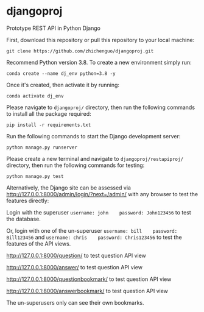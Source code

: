 # djangoproj
Prototype REST API in Python Django

<p>First, download this repository or pull this repository to your local machine:</p>
<pre><code>git clone https://github.com/zhichenguo/djangoproj.git</code></pre>

<p>Recommend Python version 3.8. To create a new environment simply run:</p>
<pre><code>conda create --name dj_env python=3.8 -y</code></pre>
<p>Once it's created, then activate it by running:</p>
<pre><code>conda activate dj_env</code></pre>

<p>Please navigate to <code>djangoproj/</code> directory, then run the following commands to install all the package required:</p>
<pre><code>pip install -r requirements.txt</code></pre>

<p>Run the following commands to start the Django development server:</p>
<pre><code>python manage.py runserver</code></pre>

<p>Please create a new terminal and navigate to <code>djangoproj/restapiproj/</code> directory, then run the following commands for testing:</p>
<pre><code>python manage.py test</code></pre>

<p>Alternatively, the Django site can be assessed via <a href="http://127.0.0.1:8000/admin/login/?next=/admin/" rel="nofollow">http://127.0.0.1:8000/admin/login/?next=/admin/</a> with any browser to test the features directly: </p>

<p>Login with the superuser <code>username: john    password: John123456</code> to test the database.</p>
<p>Or, login with one of the un-superuser <code>username: bill    password: Bill123456</code> and <code>username: chris    password: Chris123456</code> to test the features of the API views.</p>

<p><a href="http://127.0.0.1:8000/question/">http://127.0.0.1:8000/question/</a> to test question API view </p>
<p><a href="http://127.0.0.1:8000/answer/">http://127.0.0.1:8000/answer/</a> to test question API view </p>
<p><a href="http://127.0.0.1:8000/questionbookmark/">http://127.0.0.1:8000/questionbookmark/</a> to test question API view </p>
<p><a href="http://127.0.0.1:8000/answerbookmark/">http://127.0.0.1:8000/answerbookmark/</a> to test question API view </p>
<p>The un-superusers only can see their own bookmarks.</p>


